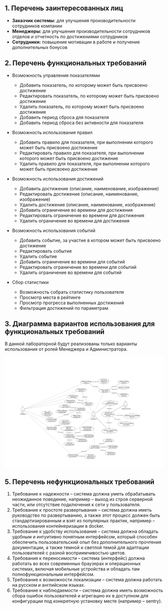 ## 1. Перечень заинтересованных лиц

* **Заказчик системы:** для улучшения производительности сотрудников компании
* **Менеджеры:** для улучшения производительности сотрудников отделов и отчетность по достижениями сотрудников
* **Сотрудники:** повышение мотивации в работе и получение дополнительных бонусов

## 2. Перечень функциональных требований

* Возможность управления показателями
  * Добавить показатель, по которому может быть присвоено достижение
  * Редактировать показатель, по которому может быть присвоено достижение
  * Удалить показатель, по которому может быть присвоено достижение
  * Добавить период сброса для показателя
  * Добавить период сброса без активности для показателя

* Возможность использования правил
  * Добавить правило для показателя, при выполнении которого может быть присвоено достижение
  * Редактировать правило для показателя, при выполнении которого может быть присвоено достижение
  * Удалить правило для показателя, при выполнении которого может быть присвоено достижение
* Возможность использования достижений
  * Добавить достижение (описание, наименование, изображение)
  * Редактировать достижение (описание, наименование, изображение)
  * Удалить достижение (описание, наименование, изображение)
  * Добавить ограничение во времени для достижения
  * Редактировать ограничение во времени для достижения
  * Удалить ограничение во времени для достижения
* Возможность использования событий
  * Добавить событие, за участие в котором может быть присвоено достижение
  * Редактировать событие
  * Удалить событие
  * Добавить ограничение во времени для событий
  * Редактировать ограничение во времени для событий
  * Удалить ограничение во времени для событий
* Сбор статистики
  * Возможность собрать статистику пользователя
  * Просмотр места в рейтинге
  * Просмотр прогресса выполненных достижений
  * Фильтрация достижений по параметрам

## 3. Диаграмма вариантов использования для функциональных требований

В данной лабораторной будут реализованы только варианты использования от ролей Менеджера и Администратора.

 ![image](./precedents.svg)

## 5. Перечень нефункциональных требований

1. Требование к надежности – система должна уметь обрабатывать неожиданное поведение, например – выход из строя серверной части, или отсутствие подключения к сети у пользователя.
2. Требование к простоте развертывания – система должна иметь руководство по развертыванию, а также этот процесс должен быть стандартизированным и взят из популярных практик, например – использования контейнеризации в docker.
3. Требование к удобству использования – система должна обладать удобным и интуитивно понятным интерфейсом, который способен обеспечить пользовательский опыт без дополнительного прочтения документации, а также темной и светлой темой для адаптации пользователей с разной восприимчивостью цветов.
4. Требования к переносимости – система (интерфейс) должна работать во всех современных браузерах и операционных системах, включая мобильные устройства и обладать там полнофункциональным интерфейсом.
5. Требование к возможности локализации – система должна работать на русском и английском языках.
6. Требование к наблюдаемости – система должна иметь возможность сбора ошибок пользователей и агрегацию их в доступном для конфигурации под конкретную установку месте (например – sentry).
